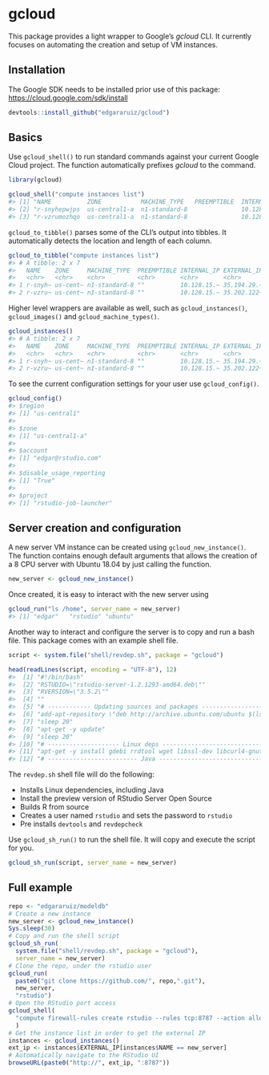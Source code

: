 
<!-- README.md is generated from README.Rmd. Please edit that file -->

# gcloud

This package provides a light wrapper to Google’s *gcloud* CLI. It
currently focuses on automating the creation and setup of VM instances.

## Installation

The Google SDK needs to be installed prior use of this package:
<https://cloud.google.com/sdk/install>

``` r
devtools::install_github("edgararuiz/gcloud")
```

## Basics

Use `gcloud_shell()` to run standard commands against your current
Google Cloud project. The function automatically prefixes *gcloud* to
the command.

``` r
library(gcloud)

gcloud_shell("compute instances list")
#> [1] "NAME          ZONE           MACHINE_TYPE   PREEMPTIBLE  INTERNAL_IP    EXTERNAL_IP     STATUS" 
#> [2] "r-snyhepwjps  us-central1-a  n1-standard-8               10.128.15.218  35.194.29.200   RUNNING"
#> [3] "r-vzrumozhqo  us-central1-a  n1-standard-8               10.128.15.219  35.202.122.184  RUNNING"
```

`gcloud_to_tibble()` parses some of the CLI’s output into tibbles. It
automatically detects the location and length of each column.

``` r
gcloud_to_tibble("compute instances list")
#> # A tibble: 2 x 7
#>   NAME    ZONE     MACHINE_TYPE  PREEMPTIBLE INTERNAL_IP EXTERNAL_IP STATUS
#>   <chr>   <chr>    <chr>         <chr>       <chr>       <chr>       <chr> 
#> 1 r-snyh~ us-cent~ n1-standard-8 ""          10.128.15.~ 35.194.29.~ RUNNI~
#> 2 r-vzru~ us-cent~ n1-standard-8 ""          10.128.15.~ 35.202.122~ RUNNI~
```

Higher level wrappers are available as well, such as
`gcloud_instances()`, `gcloud_images()` and `gcloud_machine_types()`.

``` r
gcloud_instances()
#> # A tibble: 2 x 7
#>   NAME    ZONE     MACHINE_TYPE  PREEMPTIBLE INTERNAL_IP EXTERNAL_IP STATUS
#>   <chr>   <chr>    <chr>         <chr>       <chr>       <chr>       <chr> 
#> 1 r-snyh~ us-cent~ n1-standard-8 ""          10.128.15.~ 35.194.29.~ RUNNI~
#> 2 r-vzru~ us-cent~ n1-standard-8 ""          10.128.15.~ 35.202.122~ RUNNI~
```

To see the current configuration settings for your user use
`gcloud_config()`.

``` r
gcloud_config()
#> $region
#> [1] "us-central1"
#> 
#> $zone
#> [1] "us-central1-a"
#> 
#> $account
#> [1] "edgar@rstudio.com"
#> 
#> $disable_usage_reporting
#> [1] "True"
#> 
#> $project
#> [1] "rstudio-job-launcher"
```

## Server creation and configuration

A new server VM instance can be created using `gcloud_new_instance()`.
The function contains enough default arguments that allows the creation
of a 8 CPU server with Ubuntu 18.04 by just calling the function.

``` r
new_server <- gcloud_new_instance()
```

Once created, it is easy to interact with the new server using

``` r
gcloud_run("ls /home", server_name = new_server)
#> [1] "edgar"   "rstudio" "ubuntu"
```

Another way to interact and configure the server is to copy and run a
bash file. This package comes with an example shell file.

``` r
script <- system.file("shell/revdep.sh", package = "gcloud")

head(readLines(script, encoding = "UTF-8"), 12)
#>  [1] "#!/bin/bash"                                                                            
#>  [2] "RSTUDIO=\"rstudio-server-1.2.1293-amd64.deb\""                                          
#>  [3] "RVERSION=\"3.5.2\""                                                                     
#>  [4] ""                                                                                       
#>  [5] "# ------------ Updating sources and packages ------------------------"                  
#>  [6] "add-apt-repository \"deb http://archive.ubuntu.com/ubuntu $(lsb_release -sc) universe\""
#>  [7] "sleep 20"                                                                               
#>  [8] "apt-get -y update"                                                                      
#>  [9] "sleep 20"                                                                               
#> [10] "# -------------------- Linux deps -----------------------------------"                  
#> [11] "apt-get -y install gdebi rrdtool wget libssl-dev libcurl4-gnutls-dev libxml2-dev git"   
#> [12] "# ------------------------- Java -----------------------------------"
```

The `revdep.sh` shell file will do the following:

  - Installs Linux dependencies, including Java
  - Install the preview version of RStudio Server Open Source
  - Builds R from source
  - Creates a user named `rstudio` and sets the password to `rstudio`
  - Pre installs `devtools` and `revdepcheck`

Use `gcloud_sh_run()` to run the shell file. It will copy and execute
the script for you.

``` r
gcloud_sh_run(script, server_name = new_server)
```

## Full example

``` r
repo <- "edgararuiz/modeldb"
# Create a new instance
new_server <- gcloud_new_instance()
Sys.sleep(30)
# Copy and run the shell script
gcloud_sh_run(
  system.file("shell/revdep.sh", package = "gcloud"), 
  server_name = new_server)
# Clone the repo, under the rstudio user
gcloud_run(
  paste0("git clone https://github.com/", repo,".git"), 
  new_server, 
  "rstudio")
# Open the RStudio port access
gcloud_shell(
  "compute firewall-rules create rstudio --rules tcp:8787 --action allow"
  )
# Get the instance list in order to get the external IP
instances <- gcloud_instances()
ext_ip <- instances$EXTERNAL_IP[instances$NAME == new_server]
# Automatically navigate to the RStudio UI
browseURL(paste0("http://", ext_ip, ":8787")) 
```
